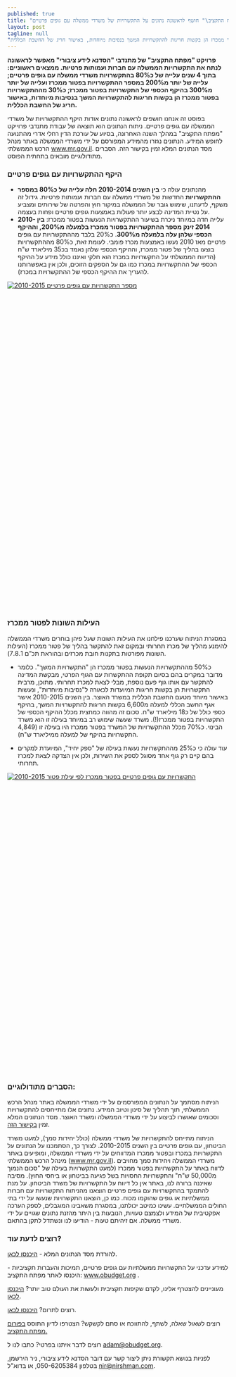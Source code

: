 ```yaml
---
published: true
title: "פרויקט \"מפתח התקציב\" חושף לראשונה נתונים על התקשרויות של משרדי ממשלה עם גופים פרטיים"
layout: post
tagline: null
"פרויקט \"מפתח התקציב\" של מתנדבי \"הסדנא לידע ציבורי\" מאפשר לראשונה לנתח את התקשרויות הממשלה עם חברות ועמותות פרטיות. ממצאים ראשוניים": "בתוך 4 שנים עלייה של כ80% בהתקשרויות משרדי ממשלה עם גופים פרטיים; עלייה של יותר מ200% במספר ההתקשרויות בפטור ממכרז ועלייה של יותר מ300% בהיקף הכספי של התקשרויות בפטור ממכרז; כ30% מההתקשרויות בפטור ממכרז הן בקשות חריגות להתקשרויות המשך בנסיבות מיוחדות, באישור חריג של החשבת הכללית."
---
```






**פרויקט "מפתח התקציב" של מתנדבי "הסדנא לידע ציבורי" מאפשר לראשונה לנתח את התקשרויות הממשלה עם חברות ועמותות פרטיות. ממצאים ראשוניים: בתוך 4 שנים עלייה של כ80% בהתקשרויות משרדי ממשלה עם גופים פרטיים; עלייה של יותר מ200% במספר ההתקשרויות בפטור ממכרז ועלייה של יותר מ300% בהיקף הכספי של התקשרויות בפטור ממכרז; כ30% מההתקשרויות בפטור ממכרז הן בקשות חריגות להתקשרויות המשך בנסיבות מיוחדות, באישור חריג של החשבת הכללית.**

בפוסט זה אנחנו חושפים לראשונה נתונים אודות היקף ההתקשרויות של משרדי הממשלה עם גופים פרטיים. ניתוח הנתונים הוא תוצאה של עבודת מתנדבי פרוייקט "מפתח התקציב" במהלך השנה האחרונה, בסיוע של עורכת הדין רחלי אדרי מהתנועה לחופש המידע. הנתונים נגזרו מהמידע המפורסם על ידי משרדי הממשלה באתר מנהל הרכש הממשלתי www.mr.gov.il. מסד הנתונים המלא זמין בקישור הזה. הסברים מתודולוגיים מובאים בתחתית הפוסט.
   

### היקף ההתקשרויות עם גופים פרטיים
- מהנתונים עולה כי **בין השנים 2010-2014 חלה עלייה של כ80% במספר ההתקשרויות** החדשות של משרדי ממשלה עם חברות ועמותות פרטיות. 
גידול זה משקף, לדעתנו, שימוש גובר של הממשלה במיקור חוץ והפרטה של שירותים ומצביע על  נטיית המדינה לבצע יותר פעולות באמצעות גופים פרטיים ופחות בעצמה.
- עלייה חדה במיוחד ניכרת בשיעור ההתקשרויות הנעשות בפטור ממכרז: **בין 2010-2014 זינק מספר ההתקשרויות בפטור ממכרז בלמעלה מ200%, וההיקף הכספי שלהן עלה בלמעלה מ300%**. 
כ20% בלבד מההתקשרויות עם גופים פרטיים מאז 2010 נעשו באמצעות מכרז פומבי. לעומת זאת,  כ80% מההתקשרויות בוצעו בהליך של פטור ממכרז, וההיקף הכספי שלהן נאמד בכ35 מיליארד ש"ח (הדיווח הממשלתי על התקשרויות במכרז הוא חלקי ואיננו כולל מידע על ההיקף הכספי של ההתקשרויות במכרז כמו גם על הספקים הזוכים, ולכן אין באפשרותנו להעריך את ההיקף הכספי של ההתקשרויות במכרז).  

<script type='text/javascript' src='https://public.tableau.com/javascripts/api/viz_v1.js'></script><div class='tableauPlaceholder' style='width: 680px; height: 742px;'><noscript><a href='#'><img alt='מספר התקשרויות עם גופים פרטיים 2010-2015 ' src='https:&#47;&#47;public.tableau.com&#47;static&#47;images&#47;te&#47;test1_465&#47;Sheet3&#47;1_rss.png' style='border: none' /></a></noscript><object class='tableauViz' width='680' height='742' style='display:none;'><param name='host_url' value='https%3A%2F%2Fpublic.tableau.com%2F' /> <param name='site_root' value='' /><param name='name' value='test1_465&#47;Sheet3' /><param name='tabs' value='no' /><param name='toolbar' value='yes' /><param name='static_image' value='https:&#47;&#47;public.tableau.com&#47;static&#47;images&#47;te&#47;test1_465&#47;Sheet3&#47;1.png' /> <param name='animate_transition' value='yes' /><param name='display_static_image' value='yes' /><param name='display_spinner' value='yes' /><param name='display_overlay' value='yes' /><param name='display_count' value='yes' /><param name='showVizHome' value='no' /><param name='showTabs' value='y' /><param name='bootstrapWhenNotified' value='true' /></object></div>

### העילות השונות לפטור ממכרז
במסגרת הניתוח שערכנו פילחנו את העילות השונות שעל פיהן בוחרים משרדי הממשלה להימנע מהליך של מכרז תחרותי ובמקום זאת להתקשר בהליך של פטור ממכרז (העילות השונות מפורטות בתקנות חובת מכרזים ובהוראת תכ”ם 7.8.1). 

- כ50% מההתקשרויות הנעשות בפטור ממכרז הן "התקשרויות המשך". כלומר מדובר במקרים בהם בסיום תקופת ההתקשרות עם הגוף הפרטי, מבקשת המדינה להתקשר עם אותו גוף פעם נוספת, מבלי לצאת למכרז תחרותי. מתוכן, מרבית התקשרויות הן בקשות חריגות המיועדות לכאורה ל"נסיבות מיוחדות", ונעשות באישור מיוחד מטעם החשבת הכללית במשרד האוצר. בין השנים 2010-2015 אישר אגף החשב הכללי למעלה מ6,600 בקשות חריגות להתקשרויות המשך, בהיקף כספי כולל של כ18 מיליארד ש"ח. סכום זה מהווה כמחצית מכלל ההיקף הכספי של התקשרויות בפטור ממכרז(!). משרד שעשה שימוש רב במיוחד בעילה זו הוא משרד הבינוי. כ70% מכלל ההתקשרויות של המשרד בפטור ממכרז היו בעילה זו (4,849 התקשרויות בהיקף של למעלה ממיליארד ש"ח).

- עוד עולה כי כ25% מההתקשרויות נעשות בעילה של "ספק יחיד", המיועדת למקרים בהם קיים רק גוף אחד מסוגל לספק את השירות, ולכן אין הצדקה לצאת למכרז תחרותי.  

<script type='text/javascript' src='https://public.tableau.com/javascripts/api/viz_v1.js'></script><div class='tableauPlaceholder' style='width: 982px; height: 680px;'><noscript><a href='#'><img alt='התקשרויות עם גופים פרטיים בפטור ממכרז לפי עילת פטור 2010-2015 ' src='https:&#47;&#47;public.tableau.com&#47;static&#47;images&#47;te&#47;test1_465&#47;Sheet1&#47;1_rss.png' style='border: none' /></a></noscript><object class='tableauViz' width='680' height='742' style='display:none;'><param name='host_url' value='https%3A%2F%2Fpublic.tableau.com%2F' /> <param name='site_root' value='' /><param name='name' value='test1_465&#47;Sheet1' /><param name='tabs' value='no' /><param name='toolbar' value='yes' /><param name='static_image' value='https:&#47;&#47;public.tableau.com&#47;static&#47;images&#47;te&#47;test1_465&#47;Sheet1&#47;1.png' /> <param name='animate_transition' value='yes' /><param name='display_static_image' value='yes' /><param name='display_spinner' value='yes' /><param name='display_overlay' value='yes' /><param name='display_count' value='yes' /><param name='showVizHome' value='no' /><param name='showTabs' value='y' /><param name='bootstrapWhenNotified' value='true' /></object></div>


### הסברים מתודולוגיים:
הניתוח מסתמך על הנתונים המפורסמים על ידי משרדי הממשלה באתר מנהל הרכש הממשלתי, תוך תהליך של סינון וטיוב המידע. נתונים אלו מתייחסים להתקשרויות וסכומים שאושרו לביצוע על ידי משרדי הממשלה ומשרד האוצר. מסד הנתונים המלא זמין [בקישור הזה](http://data.obudget.org/queries/269). 

הניתוח מתייחס להתקשרויות של משרדי ממשלה (כולל יחידות סמך), למעט משרד הביטחון, עם גופים פרטיים בין השנים 2010-2015. לצורך כך, הסתמכנו על הנתונים על התקשרויות במכרז ובפטור ממכרז המדווחים על ידי משרדי הממשלה, ומופיעים באתר מינהל הרכש הממשלתי (www.mr.gov.il). משרדי הממשלה ויחידות סמך מחויבים לדווח באתר על התקשרויות בפטור ממכרז (למעט התקשרויות בעילה של "סכום הנמוך מ50,000 ש"ח" והתקשרויות החסויות בשל פגיעה בביטחון או ביחסי החוץ). מסיבה שאיננה ברורה לנו, באתר אין כל דיווח על התקשרויות של משרד הביטחון. על מנת להתמקד בהתקשרויות עם גופים פרטיים הוצאנו מהניתוח התקשרויות עם חברות ממשלתיות או גופים שהוקמו מכוח. כמו כן, הוצאנו התקשרויות שנעשו על ידי בתי החולים הממשלתיים. 
עשינו כמיטב יכולתנו, במסגרת משאבינו המוגבלים, לספק הערכה אפקטיבית של המידע ולצמצם טעויות, הנובעות בין היתר מהזנת נתונים שגויים על ידי משרדי ממשלה. אם זיהיתם טעות - הודיעו לנו ונשתדל לתקן בהתאם. 


### רוצים לדעת עוד?
להורדת מסד הנתונים המלא - [היכנסו לכאן](http://data.obudget.org/queries/269). 

למידע עדכני על התקשרויות ממשלתיות עם גופים פרטיים, תמיכות והעברות תקציביות - היכנסו לאתר מפתח התקציב: www.obudget.org . 

מעוניינים להצטרף אלינו, לקדם שקיפות תקציבית ולעשות את העולם טוב יותר? [היכנסו לכאן](http://www.hasadna.org.il/%D7%94%D7%AA%D7%A0%D7%93%D7%91%D7%95%D7%AA/). 

רוצים לתרום? [היכנסו לכאן](https://www.paypal.com/il/cgi-bin/webscr?cmd=_flow&SESSION=lDEW6En-GYAbzv8cKm8dWBz9I6O7jcRFlHxe1-wUXnWXhlmjrEhahJvHZqa&dispatch=5885d80a13c0db1f8e263663d3faee8d64ad11bbf4d2a5a1a0d303a50933f9b2). 

רוצים לשאול שאלה, לשתף, להתווכח או סתם לקשקש? הצטרפו לדיון התוסס [בפורום מפתח התקציב.](http://forum.hasadna.org.il/c/eknights/13-category)

רוצים לדבר איתנו בפרטי? כתבו לנו ל adam@obudget.org.  

לפניות בנושא תקשורת ניתן ליצור קשר עם דובר הסדנא לידע ציבורי, ניר הירשמן, בטלפון 050-6205384, או בדוא"ל nir@nirshman.com.
